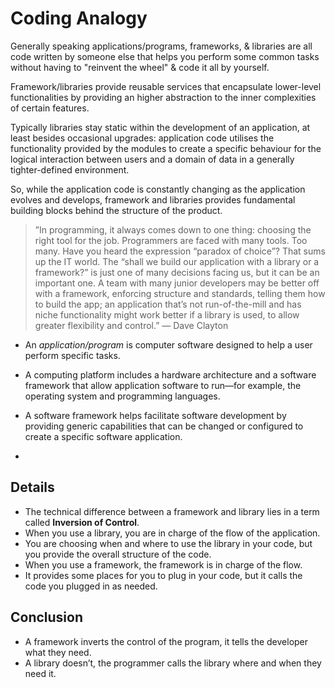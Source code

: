 # Coding Analogy
Generally speaking applications/programs, frameworks, & libraries are all code written by someone else that helps you perform some common tasks without having to "reinvent the wheel" & code it all by yourself.

Framework/libraries provide reusable services that encapsulate lower-level functionalities by providing an higher abstraction to the inner complexities of certain features.

Typically libraries stay static within the development of an application, at least besides occasional upgrades: application code utilises the functionality provided by the modules to create a specific behaviour for the logical interaction between users and a domain of data in a generally tighter-defined environment.

So, while the application code is constantly changing as the application evolves and develops, framework and libraries provides fundamental building blocks behind the structure of the product.

> ”In programming, it always comes down to one thing: choosing the right tool for the job. Programmers are faced with many tools. Too many. Have you heard the expression “paradox of choice”? That sums up the IT world. The “shall we build our application with a library or a framework?” is just one of many decisions facing us, but it can be an important one. A team with many junior developers may be better off with a framework, enforcing structure and standards, telling them how to build the app; an application that’s not run-of-the-mill and has niche functionality might work better if a library is used, to allow greater flexibility and control.” — Dave Clayton

- An *application/program* is computer software designed to help a user perform specific tasks.
- A computing platform includes a hardware architecture and a software framework that allow application software to run—for example, the operating system and programming languages.
- A software framework helps facilitate software development by providing generic capabilities that can be changed or configured to create a specific software application.

- 

## Details
- The technical difference between a framework and library lies in a term called **Inversion of Control**.
- When you use a library, you are in charge of the flow of the application.
- You are choosing when and where to use the library in your code, but you provide the overall structure of the code.
- When you use a framework, the framework is in charge of the flow.
- It provides some places for you to plug in your code, but it calls the code you plugged in as needed.

## Conclusion
- A framework inverts the control of the program, it tells the developer what they need.
- A library doesn’t, the programmer calls the library where and when they need it.
